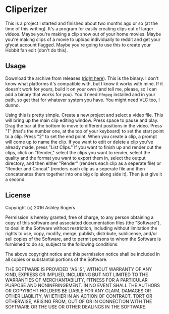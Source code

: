 # Cliperizer

This is a project I started and finished about two months ago or so (at the time of this writing). It's a program for easily creating clips out of larger videos. Maybe you're making a clip show out of your home movies. Maybe you're making clips of a movie to upload individually to reddit and get your gfycat account flagged. Maybe you're going to use this to create your Hobbit fan edit (don't do this).

## Usage

Download the archive from releases ([right here](https://github.com/cpancake/Cliperizer/releases/tag/v1.0.0)). This is the binary. I don't know what platforms it's compatible with, but I know it works with mine. If it doesn't work for yours, build it on your own (and tell me, please, so I can add a binary that works for you). You'll need `ffmpeg` installed and in your path, so get that for whatever system you have. You might need VLC too, I dunno.

Using this is pretty simple. Create a new project and select a video file. This will bring up the main clip editing window. Press space to pause and play. Drag the bar at the bottom to move to different positions in the video. Press "1" (that's the number one, at the top of your keyboard) to set the start point to a clip. Press "2" to set the end point. When you create a clip, a prompt will come up to name the clip. If you want to edit or delete a clip you've already made, press "List Clips." If you want to finish up and render out the clips, click on "Render," select the clips you want to render, select the quality and the format you want to export them in, select the output directory, and then either "Render" (renders each clip as a seperate file) or "Render and Concat" (renders each clip as a seperate file and then concatenates them together into one big clip along side it). Then just give it a second.

## License

Copyright (c) 2016 Ashley Rogers

Permission is hereby granted, free of charge, to any person obtaining a copy of this software and associated documentation files (the "Software"), to deal in the Software without restriction, including without limitation the rights to use, copy, modify, merge, publish, distribute, sublicense, and/or sell copies of the Software, and to permit persons to whom the Software is furnished to do so, subject to the following conditions:

The above copyright notice and this permission notice shall be included in all copies or substantial portions of the Software.

THE SOFTWARE IS PROVIDED "AS IS", WITHOUT WARRANTY OF ANY KIND, EXPRESS OR IMPLIED, INCLUDING BUT NOT LIMITED TO THE WARRANTIES OF MERCHANTABILITY, FITNESS FOR A PARTICULAR PURPOSE AND NONINFRINGEMENT. IN NO EVENT SHALL THE AUTHORS OR COPYRIGHT HOLDERS BE LIABLE FOR ANY CLAIM, DAMAGES OR OTHER LIABILITY, WHETHER IN AN ACTION OF CONTRACT, TORT OR OTHERWISE, ARISING FROM, OUT OF OR IN CONNECTION WITH THE SOFTWARE OR THE USE OR OTHER DEALINGS IN THE SOFTWARE.
